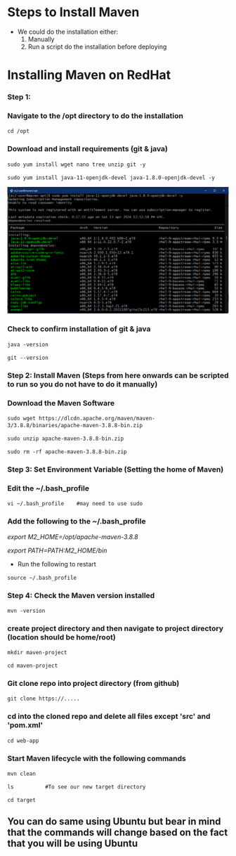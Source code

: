 # Steps to Install Maven

- We could do the installation either:
  1. Manually
  2. Run a script do the installation before deploying
 
# Installing Maven on RedHat

### Step 1:

### Navigate to the /opt directory to do the installation

```
cd /opt
```

### Download and install requirements (git & java)

```
sudo yum install wget nano tree unzip git -y
```

```
sudo yum install java-11-openjdk-devel java-1.8.0-openjdk-devel -y
```

![1_java_install.png](/Maven/Images/1_java_install.png)

### Check to confirm installation of git & java

```
java -version
```

```
git --version
```

### Step 2: Install Maven      (Steps from here onwards can be scripted to run so you do not have to do it manually)
### Download the Maven Software

```
sudo wget https://dlcdn.apache.org/maven/maven-3/3.8.8/binaries/apache-maven-3.8.8-bin.zip
```

```
sudo unzip apache-maven-3.8.8-bin.zip 
```

```
sudo rm -rf apache-maven-3.8.8-bin.zip
```

### Step 3: Set Environment Variable (Setting the home of Maven)

### Edit the ~/.bash_profile

```
vi ~/.bash_profile    #may need to use sudo
```

### Add the following to the ~/.bash_profile

*export M2_HOME=/opt/apache-maven-3.8.8*

*export PATH=$PATH:$M2_HOME/bin*

- Run the following to restart

```
source ~/.bash_profile
```

### Step 4: Check the Maven version installed

```
mvn -version
```


### create project directory and then navigate to project directory (location should be home/root)

```
mkdir maven-project
```

```
cd maven-project
```

### Git clone repo into project directory (from github)

```
git clone https://.....
```

### cd into the cloned repo and delete all files except 'src' and 'pom.xml'

```
cd web-app
```

### Start Maven lifecycle with the following commands

```
mvn clean
```

```
ls          #To see our new target directory
```

```
cd target
```

## **You can do same using Ubuntu but bear in mind that the commands will change based on the fact that you will be using Ubuntu**
